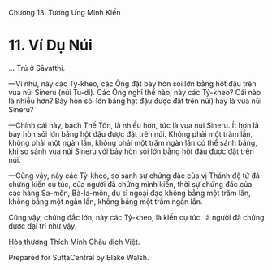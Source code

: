  

Chương 13: Tương Ưng Minh Kiến

# 11\. Ví Dụ Núi

… Trú ở Sāvatthi.

—Ví như, này các Tỷ-kheo, các Ông đặt bảy hòn sỏi lớn bằng hột đậu trên vua núi Sineru (núi Tu-di). Các Ông nghĩ thế nào, này các Tỷ-kheo? Cái nào là nhiều hơn? Bảy hòn sỏi lớn bằng hạt đậu được đặt trên núi) hay là vua núi Sineru?

—Chính cái này, bạch Thế Tôn, là nhiều hơn, tức là vua núi Sineru. Ít hơn là bảy hòn sỏi lớn bằng hột đậu được đặt trên núi. Không phải một trăm lần, không phải một ngàn lần, không phải một trăm ngàn lần có thể sánh bằng, khi so sánh vua núi Sineru với bảy hòn sỏi lớn bằng hột đậu được đặt trên núi.

—Cũng vậy, này các Tỷ-kheo, so sánh sự chứng đắc của vị Thánh đệ tử đã chứng kiến cụ túc, của người đã chứng minh kiến, thời sự chứng đắc của các hàng Sa-môn, Bà-la-môn, du sĩ ngoại đạo không bằng một trăm lần, không bằng một ngàn lần, không bằng một trăm ngàn lần.

Cũng vậy, chứng đắc lớn, này các Tỷ-kheo, là kiến cụ túc, là người đã chứng được đại trí như vậy.

Hòa thượng Thích Minh Châu dịch Việt.

Prepared for SuttaCentral by Blake Walsh.